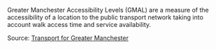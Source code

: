 Greater Manchester Accessibility Levels (GMAL) are a measure of the accessibility of a location to the public transport network taking into account walk access time and service availability.

Source: <a href="https://data.gov.uk/dataset/d9dfbf0a-3cd7-4b12-a39f-0ec717423ee4/gm-accessibility-levels-gmal" target="_blank">Transport for Greater Manchester</a>


